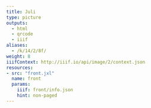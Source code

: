 ```yaml
---
title: Juli
type: picture
outputs:
  - html
  - qrcode
  - iiif
aliases:
  - /k/14/2/8f/
weight: 8
iiifContext: http://iiif.io/api/image/2/context.json
resources:
- src: "front.jxl"
  name: front
  params:
    iiif: front/info.json
    hint: non-paged
---
```

